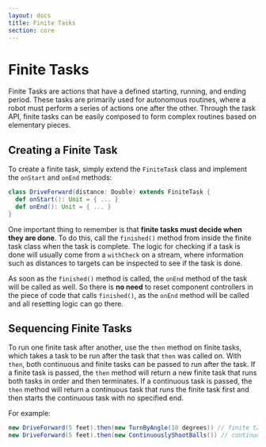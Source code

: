```yaml
---
layout: docs
title: Finite Tasks
section: core
---
```


# Finite Tasks
Finite Tasks are actions that have a defined starting, running, and ending period. These tasks are primarily used for autonomous routines, where a robot must perform a series of actions one after the other. Through the task API, finite tasks can be easily composed to form complex routines based on elementary pieces.

## Creating a Finite Task
To create a finite task, simply extend the `FiniteTask` class and implement the `onStart` and `onEnd` methods:
```scala
class DriveForward(distance: Double) extends FiniteTask {
  def onStart(): Unit = { ... }
  def onEnd(): Unit = { ... }
}
```

One important thing to remember is that **finite tasks must decide when they are done**. To do this, call the `finished()` method from inside the finite task class when the task is complete. The logic for checking if a task is done will usually come from a `withCheck` on a stream, where information such as distances to targets can be inspected to see if the task is done.

As soon as the `finished()` method is called, the `onEnd` method of the task will be called as well. So there is **no need** to reset component controllers in the piece of code that calls `finished()`, as the `onEnd` method will be called and all resetting logic can go there.

## Sequencing Finite Tasks
To run one finite task after another, use the `then` method on finite tasks, which takes a task to be run after the task that `then` was called on. With `then`, both continuous and finite tasks can be passed to run after the task. If a finite task is passed, the `then` method will return a new finite task that runs both tasks in order and then terminates. If a continuous task is passed, the `then` method will return a continuous task that runs the finite task first and then starts the continuous task with no specified end.

For example:
```scala
new DriveForward(5 feet).then(new TurnByAngle(10 degrees)) // finite task
new DriveForward(5 feet).then(new ContinuouslyShootBalls()) // continuous task
```
